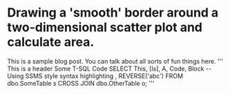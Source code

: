 # Drawing a 'smooth' border around a two-dimensional scatter plot and calculate area.


This is a sample blog post. You can talk about all sorts of fun things here.
'''
This is a header
Some T-SQL Code
SELECT This, [Is], A, Code, Block -- Using SSMS style syntax highlighting
    , REVERSE('abc')
FROM dbo.SomeTable s
    CROSS JOIN dbo.OtherTable o;
'''
